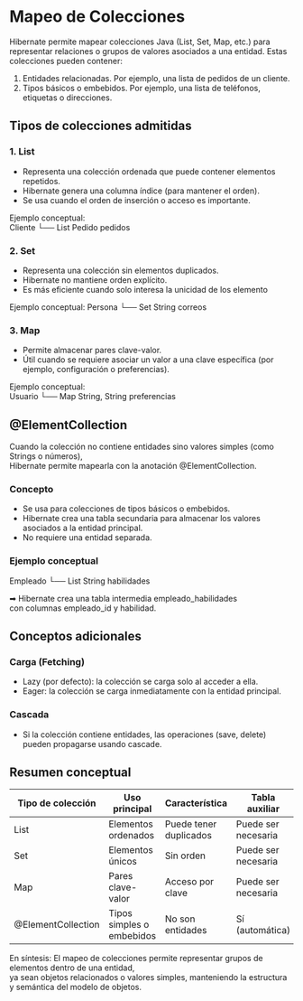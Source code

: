 # Mapeo de Colecciones

Hibernate permite mapear colecciones Java (List, Set, Map, etc.) para representar relaciones o grupos de valores asociados a una entidad. Estas colecciones pueden contener:

1. Entidades relacionadas. Por ejemplo, una lista de pedidos de un cliente.
2. Tipos básicos o embebidos. Por ejemplo, una lista de teléfonos, etiquetas o direcciones.

## Tipos de colecciones admitidas

### 1. List

- Representa una colección ordenada que puede contener elementos repetidos.
- Hibernate genera una columna índice (para mantener el orden).
- Se usa cuando el orden de inserción o acceso es importante.

Ejemplo conceptual:  
Cliente
└── List Pedido pedidos

### 2. Set

- Representa una colección sin elementos duplicados.
- Hibernate no mantiene orden explícito.
- Es más eficiente cuando solo interesa la unicidad de los elemento

Ejemplo conceptual:
Persona
└── Set String correos

### 3. Map

- Permite almacenar pares clave-valor.
- Útil cuando se requiere asociar un valor a una clave específica (por ejemplo, configuración o preferencias).

Ejemplo conceptual:  
Usuario
└── Map String, String preferencias

## @ElementCollection

Cuando la colección no contiene entidades sino valores simples (como Strings o números),  
Hibernate permite mapearla con la anotación @ElementCollection.

### Concepto

- Se usa para colecciones de tipos básicos o embebidos.  
- Hibernate crea una tabla secundaria para almacenar los valores asociados a la entidad principal.  
- No requiere una entidad separada.

### Ejemplo conceptual

Empleado
└── List String habilidades

➡ Hibernate crea una tabla intermedia empleado_habilidades  
con columnas empleado_id y habilidad.

## Conceptos adicionales

### Carga (Fetching)

- Lazy (por defecto): la colección se carga solo al acceder a ella.  
- Eager: la colección se carga inmediatamente con la entidad principal.

### Cascada

- Si la colección contiene entidades, las operaciones (save, delete)  
  pueden propagarse usando cascade.

## Resumen conceptual

| Tipo de colección | Uso principal | Característica | Tabla auxiliar |
|-------------------|----------------|----------------|----------------|
| List | Elementos ordenados | Puede tener duplicados | Puede ser necesaria |
| Set | Elementos únicos | Sin orden | Puede ser necesaria |
| Map | Pares clave-valor | Acceso por clave | Puede ser necesaria |
| @ElementCollection | Tipos simples o embebidos | No son entidades | Sí (automática) |

En síntesis:
 El mapeo de colecciones permite representar grupos de elementos dentro de una entidad,  
 ya sean objetos relacionados o valores simples, manteniendo la estructura y semántica del modelo de objetos.
